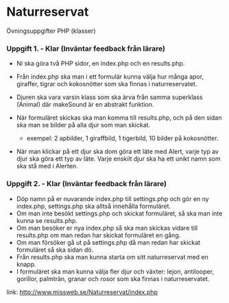 # Naturreservat
Övningsuppgifter PHP (klasser)



### Uppgift 1. - Klar (Inväntar feedback från lärare)

* Ni ska göra två PHP sidor, en index.php och en results.php.
* Från index.php ska man i ett formulär kunna välja hur många apor, giraffer, tigrar och kokosnötter som ska finnas i naturreservatet.
* Djuren ska vara varsin klass som ska ärva från samma superklass (Animal) där makeSound är en abstrakt funktion.
* När formuläret skickas ska man komma till results.php, och på den sidan ska man se bilder på alla djur som man skickat.
    * exempel: 2 apbilder, 1 giraffbild, 1 tigerbild, 10 bilder på kokosnötter.

* När man klickar på ett djur ska dom göra ett läte med Alert, varje typ av djur ska göra ett typ av läte. Varje enskilt djur ska ha ett unikt namn som ska stå med i Alerten.



### Uppgift 2. - Klar (Inväntar feedback från lärare)

* Döp namn på er nuvarande index.php till settings.php och gör en ny index.php, settings.php ska alltså innehålla formuläret.
* Om man inte besökt settings.php och skickat formuläret, så ska man inte kunna se results.php.
* Om man besöker er nya index.php så ska man skickas vidare till results.php om man redan har skickat formuläret en gång.
* Om man försöker gå ut på settings.php då man redan har skickat formuläret så ska sidan dö.
* Från results.php ska man kunna starta om sitt naturreservat med en knapp.
* I formuläret ska man kunna välja fler djur och växter: lejon, antilooper, gorillor, palmträn, granar och rosor som ska finnas i naturreservatet.




link: http://www.missweb.se/Naturreservat/index.php
